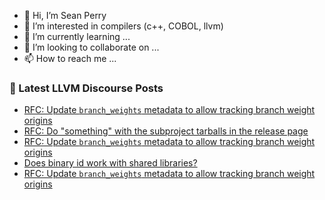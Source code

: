- 👋 Hi, I’m Sean Perry
- 👀 I’m interested in compilers (c++, COBOL, llvm)
- 🌱 I’m currently learning ...
- 💞️ I’m looking to collaborate on ...
- 📫 How to reach me ...

<!---
s66perry/s66perry is a ✨ special ✨ repository because its `README.md` (this file) appears on your GitHub profile.
You can click the Preview link to take a look at your changes.
--->
### 📕 Latest LLVM Discourse Posts

<!-- DISCOURSE-LLVM:START -->
- [RFC: Update `branch_weights` metadata to allow tracking branch weight origins](https://discourse.llvm.org/t/rfc-update-branch-weights-metadata-to-allow-tracking-branch-weight-origins/75032#post_5)
- [RFC: Do &quot;something&quot; with the subproject tarballs in the release page](https://discourse.llvm.org/t/rfc-do-something-with-the-subproject-tarballs-in-the-release-page/75024#post_6)
- [RFC: Update `branch_weights` metadata to allow tracking branch weight origins](https://discourse.llvm.org/t/rfc-update-branch-weights-metadata-to-allow-tracking-branch-weight-origins/75032#post_4)
- [Does binary id work with shared libraries?](https://discourse.llvm.org/t/does-binary-id-work-with-shared-libraries/75041#post_3)
- [RFC: Update `branch_weights` metadata to allow tracking branch weight origins](https://discourse.llvm.org/t/rfc-update-branch-weights-metadata-to-allow-tracking-branch-weight-origins/75032#post_3)
<!-- DISCOURSE-LLVM:END -->
